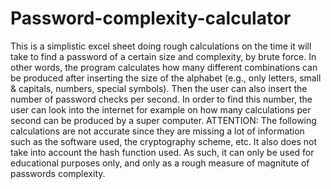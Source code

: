 # Password-complexity-calculator
This is a simplistic excel sheet doing rough calculations on the time it will take to find a password of a certain size and complexity, by brute force. In other words, the program calculates how many different combinations can be produced after inserting the size of the alphabet (e.g., only letters, small & capitals, numbers, special symbols). Then the user can also insert the number of password checks per second. In order to find this number, the user can look into the internet for example on how many calculations per second can be produced by a super computer. ATTENTION: The following calculations are not accurate since they are missing a lot of information such as the software used, the cryptography scheme, etc. It also does not take into account the hash function used. As such, it can only be used for educational purposes only, and only as a rough measure of magnitute of passwords complexity.
